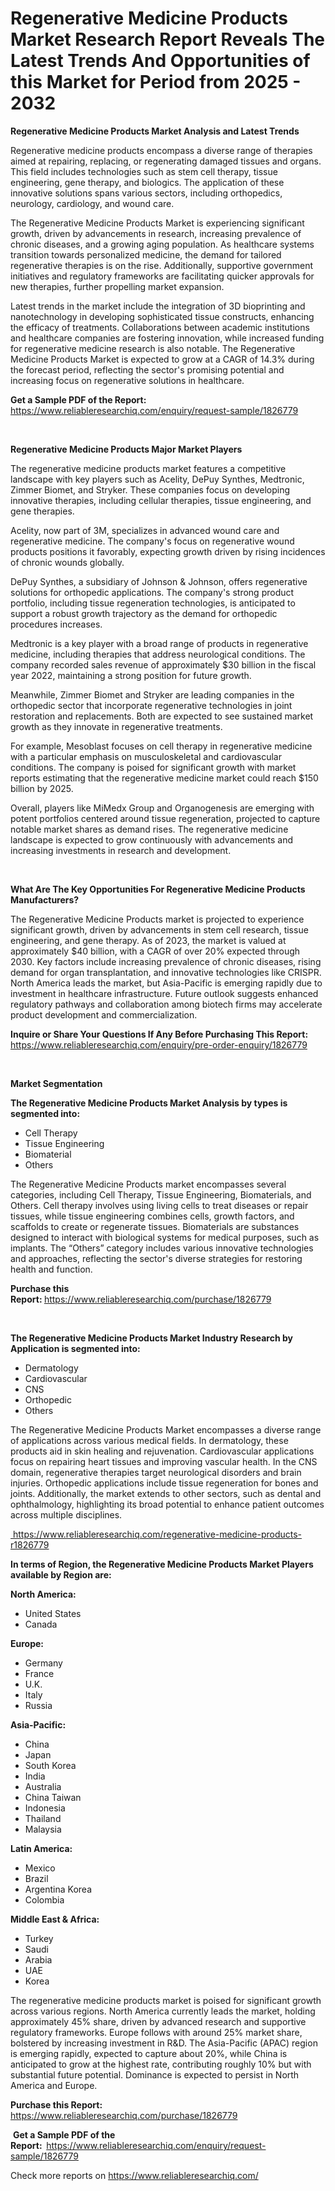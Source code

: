 <p><h1>Regenerative Medicine Products Market Research Report Reveals The Latest Trends And Opportunities of this Market for Period from 2025 - 2032</h1></p><p><strong>Regenerative Medicine Products Market Analysis and Latest Trends</strong></p>
<p><p>Regenerative medicine products encompass a diverse range of therapies aimed at repairing, replacing, or regenerating damaged tissues and organs. This field includes technologies such as stem cell therapy, tissue engineering, gene therapy, and biologics. The application of these innovative solutions spans various sectors, including orthopedics, neurology, cardiology, and wound care.</p><p>The Regenerative Medicine Products Market is experiencing significant growth, driven by advancements in research, increasing prevalence of chronic diseases, and a growing aging population. As healthcare systems transition towards personalized medicine, the demand for tailored regenerative therapies is on the rise. Additionally, supportive government initiatives and regulatory frameworks are facilitating quicker approvals for new therapies, further propelling market expansion.</p><p>Latest trends in the market include the integration of 3D bioprinting and nanotechnology in developing sophisticated tissue constructs, enhancing the efficacy of treatments. Collaborations between academic institutions and healthcare companies are fostering innovation, while increased funding for regenerative medicine research is also notable. The Regenerative Medicine Products Market is expected to grow at a CAGR of 14.3% during the forecast period, reflecting the sector's promising potential and increasing focus on regenerative solutions in healthcare.</p></p>
<p><strong>Get a Sample PDF of the Report:&nbsp;</strong> <a href="https://www.reliableresearchiq.com/enquiry/request-sample/1826779?utm_campaign=3058&utm_medium=2&utm_source=Github&utm_content=ia&utm_term=08032025&utm_id=regenerative-medicine-products">https://www.reliableresearchiq.com/enquiry/request-sample/1826779</a></p>
<p>&nbsp;</p>
<p><strong>Regenerative Medicine Products Major Market Players</strong></p>
<p><p>The regenerative medicine products market features a competitive landscape with key players such as Acelity, DePuy Synthes, Medtronic, Zimmer Biomet, and Stryker. These companies focus on developing innovative therapies, including cellular therapies, tissue engineering, and gene therapies.</p><p>Acelity, now part of 3M, specializes in advanced wound care and regenerative medicine. The company's focus on regenerative wound products positions it favorably, expecting growth driven by rising incidences of chronic wounds globally.</p><p>DePuy Synthes, a subsidiary of Johnson & Johnson, offers regenerative solutions for orthopedic applications. The company's strong product portfolio, including tissue regeneration technologies, is anticipated to support a robust growth trajectory as the demand for orthopedic procedures increases.</p><p>Medtronic is a key player with a broad range of products in regenerative medicine, including therapies that address neurological conditions. The company recorded sales revenue of approximately $30 billion in the fiscal year 2022, maintaining a strong position for future growth.</p><p>Meanwhile, Zimmer Biomet and Stryker are leading companies in the orthopedic sector that incorporate regenerative technologies in joint restoration and replacements. Both are expected to see sustained market growth as they innovate in regenerative treatments.</p><p>For example, Mesoblast focuses on cell therapy in regenerative medicine with a particular emphasis on musculoskeletal and cardiovascular conditions. The company is poised for significant growth with market reports estimating that the regenerative medicine market could reach $150 billion by 2025.</p><p>Overall, players like MiMedx Group and Organogenesis are emerging with potent portfolios centered around tissue regeneration, projected to capture notable market shares as demand rises. The regenerative medicine landscape is expected to grow continuously with advancements and increasing investments in research and development.</p></p>
<p>&nbsp;</p>
<p><strong>What Are The Key Opportunities For Regenerative Medicine Products Manufacturers?</strong></p>
<p><p>The Regenerative Medicine Products market is projected to experience significant growth, driven by advancements in stem cell research, tissue engineering, and gene therapy. As of 2023, the market is valued at approximately $40 billion, with a CAGR of over 20% expected through 2030. Key factors include increasing prevalence of chronic diseases, rising demand for organ transplantation, and innovative technologies like CRISPR. North America leads the market, but Asia-Pacific is emerging rapidly due to investment in healthcare infrastructure. Future outlook suggests enhanced regulatory pathways and collaboration among biotech firms may accelerate product development and commercialization.</p></p>
<p><strong>Inquire or Share Your Questions If Any Before Purchasing This Report:</strong> <a href="https://www.reliableresearchiq.com/enquiry/pre-order-enquiry/1826779?utm_campaign=3058&utm_medium=2&utm_source=Github&utm_content=ia&utm_term=08032025&utm_id=regenerative-medicine-products">https://www.reliableresearchiq.com/enquiry/pre-order-enquiry/1826779</a></p>
<p>&nbsp;</p>
<p><strong>Market Segmentation</strong></p>
<p><strong>The Regenerative Medicine Products Market Analysis by types is segmented into:</strong></p>
<p><ul><li>Cell Therapy</li><li>Tissue Engineering</li><li>Biomaterial</li><li>Others</li></ul></p>
<p><p>The Regenerative Medicine Products market encompasses several categories, including Cell Therapy, Tissue Engineering, Biomaterials, and Others. Cell therapy involves using living cells to treat diseases or repair tissues, while tissue engineering combines cells, growth factors, and scaffolds to create or regenerate tissues. Biomaterials are substances designed to interact with biological systems for medical purposes, such as implants. The “Others” category includes various innovative technologies and approaches, reflecting the sector's diverse strategies for restoring health and function.</p></p>
<p><strong>Purchase this Report:&nbsp;</strong><a href="https://www.reliableresearchiq.com/purchase/1826779?utm_campaign=3058&utm_medium=2&utm_source=Github&utm_content=ia&utm_term=08032025&utm_id=regenerative-medicine-products">https://www.reliableresearchiq.com/purchase/1826779</a></p>
<p>&nbsp;</p>
<p><strong>The Regenerative Medicine Products Market Industry Research by Application is segmented into:</strong></p>
<p><ul><li>Dermatology</li><li>Cardiovascular</li><li>CNS</li><li>Orthopedic</li><li>Others</li></ul></p>
<p><p>The Regenerative Medicine Products Market encompasses a diverse range of applications across various medical fields. In dermatology, these products aid in skin healing and rejuvenation. Cardiovascular applications focus on repairing heart tissues and improving vascular health. In the CNS domain, regenerative therapies target neurological disorders and brain injuries. Orthopedic applications include tissue regeneration for bones and joints. Additionally, the market extends to other sectors, such as dental and ophthalmology, highlighting its broad potential to enhance patient outcomes across multiple disciplines.</p></p>
<p><a href="https://www.reliableresearchiq.com/regenerative-medicine-products-r1826779?utm_campaign=3058&utm_medium=2&utm_source=Github&utm_content=ia&utm_term=08032025&utm_id=regenerative-medicine-products">&nbsp;https://www.reliableresearchiq.com/regenerative-medicine-products-r1826779</a></p>
<p><strong>In terms of Region, the Regenerative Medicine Products Market Players available by Region are:</strong></p>
<p>
    <p> <strong> North America: </strong>
        <ul>
            <li>United States</li>
            <li>Canada</li>
        </ul>
        </p> 
    <p> <strong> Europe: </strong>
        <ul>
            <li>Germany</li>
            <li>France</li>
            <li>U.K.</li>
            <li>Italy</li>
            <li>Russia</li>
        </ul>
        </p> 
    <p> <strong> Asia-Pacific: </strong>
        <ul>
            <li>China</li>
            <li>Japan</li>
            <li>South Korea</li>
            <li>India</li>
            <li>Australia</li>
            <li>China Taiwan</li>
            <li>Indonesia</li>
            <li>Thailand</li>
            <li>Malaysia</li>
        </ul>
        </p> 
    <p> <strong> Latin America: </strong>
        <ul>
            <li>Mexico</li>
            <li>Brazil</li>
            <li>Argentina Korea</li>
            <li>Colombia</li>
        </ul>
        </p> 
    <p> <strong> Middle East & Africa: </strong>
        <ul>
            <li>Turkey</li>
            <li>Saudi</li>
            <li>Arabia</li>
            <li>UAE</li>
            <li>Korea</li>
        </ul>
    </p>
    </p>
<p><p>The regenerative medicine products market is poised for significant growth across various regions. North America currently leads the market, holding approximately 45% share, driven by advanced research and supportive regulatory frameworks. Europe follows with around 25% market share, bolstered by increasing investment in R&D. The Asia-Pacific (APAC) region is emerging rapidly, expected to capture about 20%, while China is anticipated to grow at the highest rate, contributing roughly 10% but with substantial future potential. Dominance is expected to persist in North America and Europe.</p></p>
<p><strong>Purchase this Report: </strong><a href="https://www.reliableresearchiq.com/purchase/1826779?utm_campaign=3058&utm_medium=2&utm_source=Github&utm_content=ia&utm_term=08032025&utm_id=regenerative-medicine-products">https://www.reliableresearchiq.com/purchase/1826779</a></p>
<p>&nbsp;<strong>Get a Sample PDF of the Report:&nbsp;&nbsp;</strong><a href="https://www.reliableresearchiq.com/enquiry/request-sample/1826779?utm_campaign=3058&utm_medium=2&utm_source=Github&utm_content=ia&utm_term=08032025&utm_id=regenerative-medicine-products">https://www.reliableresearchiq.com/enquiry/request-sample/1826779</a></p>
<p><strong></strong></p>
<p>Check more reports on <a href="https://www.reliableresearchiq.com/?utm_campaign=3058&utm_medium=2&utm_source=Github&utm_content=ia&utm_term=08032025&utm_id=regenerative-medicine-products">https://www.reliableresearchiq.com/</a></p>